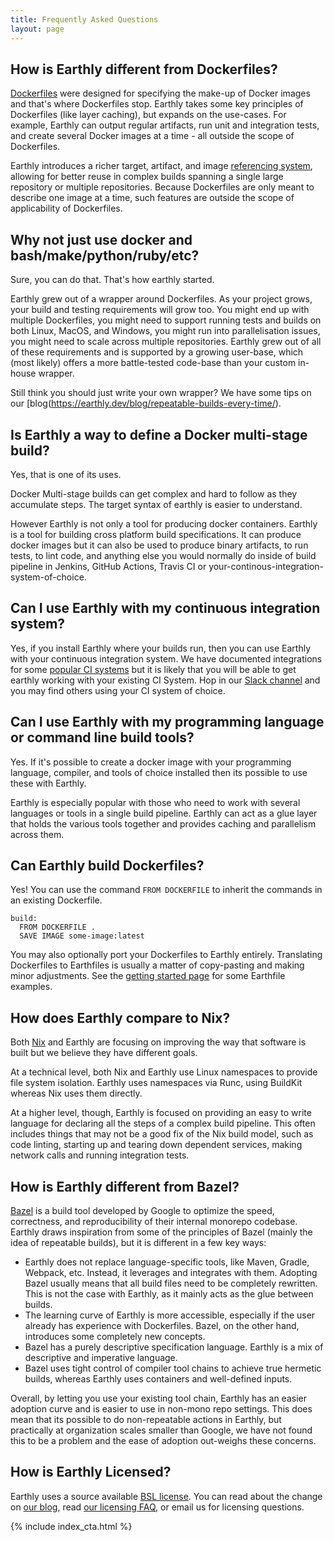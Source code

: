 ```yaml
---
title: Frequently Asked Questions
layout: page
---
```

<!-- vale HouseStyle.H2 = NO -->
<style>
span.hide {
    display: none;
    white-space:nowrap;
    width: max-content;
}
    
h2:hover span {
    display: inline-block;
}
</style>

<h2 id="dockerfile">How is Earthly different from Dockerfiles?<span class="hide"><a href="#dockerfile">¶</a></span></h2>

[Dockerfiles](https://docs.docker.com/engine/reference/builder/) were designed for specifying the make-up of Docker images and that's where Dockerfiles stop. Earthly takes some key principles of Dockerfiles (like layer caching), but expands on the use-cases. For example, Earthly can output regular artifacts, run unit and integration tests, and create several Docker images at a time - all outside the scope of Dockerfiles.

Earthly introduces a richer target, artifact, and image [referencing system](https://docs.earthly.dev/guides/target-ref), allowing for better reuse in complex builds spanning a single large repository or multiple repositories. Because Dockerfiles are only meant to describe one image at a time, such features are outside the scope of applicability of Dockerfiles.

<h2 id="usedocker">Why not just use docker and bash/make/python/ruby/etc?<span class="hide"><a href="#usedocker">¶</a></span></h2>

Sure, you can do that. That's how earthly started.

Earthly grew out of a wrapper around Dockerfiles. As your project grows, your build and testing requirements will grow too. You might end up with multiple Dockerfiles, you might need to support running tests and builds on both Linux, MacOS, and Windows, you might run into parallelisation issues, you might need to scale across multiple repositories. Earthly grew out of all of these requirements and is supported by a growing user-base, which (most likely) offers a more battle-tested code-base than your custom in-house wrapper.

Still think you should just write your own wrapper? We have some tips on our [blog(https://earthly.dev/blog/repeatable-builds-every-time/).

<h2 id="multistage">Is Earthly a way to define a Docker multi-stage build?<span class="hide"><a href="#multistage">¶</a></span></h2>

Yes, that is one of its uses.  

Docker Multi-stage builds can get complex and hard to follow as they accumulate steps. The target syntax of earthly is easier to understand.

However Earthly is not only a tool for producing docker containers. Earthly is a tool for building cross platform build specifications. It can produce docker images but it can also be used to produce binary artifacts, to run tests, to lint code, and anything else you would normally do inside of build pipeline in Jenkins, GitHub Actions, Travis CI or your-continous-integration-system-of-choice.

<h2 id="ci">Can I use Earthly with my continuous integration system?<span class="hide"><a href="#ci">¶</a></span></h2>

Yes, if you install Earthly where your builds run, then you can use Earthly with your continuous integration system. We have documented integrations for some [popular CI systems](https://docs.earthly.dev/docs/ci-integration) but it is likely that you will be able to get earthly working with your existing CI System. Hop in our [Slack channel](/slack) and you may find others using your CI system of choice.  

<h2 id="pl">Can I use Earthly with my programming language or command line build tools?<span class="hide"><a href="#pl">¶</a></span></h2>

Yes. If it's possible to create a docker image with your programming language, compiler, and tools of choice installed then its possible to use these with Earthly.

Earthly is especially popular with those who need to work with several languages or tools in a single build pipeline. Earthly can act as a glue layer that holds the various tools together and provides caching and parallelism across them. 

<h2 id="build">Can Earthly build Dockerfiles?<span class="hide"><a href="#build">¶</a></span></h2>

Yes! You can use the command `FROM DOCKERFILE` to inherit the commands in an existing Dockerfile.

```
build:
  FROM DOCKERFILE .
  SAVE IMAGE some-image:latest
```

You may also optionally port your Dockerfiles to Earthly entirely. Translating Dockerfiles to Earthfiles is usually a matter of copy-pasting and making minor adjustments. See the [getting started page](/get-earthly) for some Earthfile examples.

<h2 id="nix">How does Earthly compare to Nix?<span class="hide"><a href="#nix">¶</a></span></h2>

Both [Nix](https://nixos.org/) and Earthly are focusing on improving the way that software is built but we believe they have different goals. 

At a technical level, both Nix and Earthly use Linux namespaces to provide file system isolation. Earthly uses namespaces via Runc, using BuildKit whereas Nix uses them directly. 

At a higher level, though, Earthly is focused on providing an easy to write language for declaring all the steps of a complex build pipeline. This often includes things that may not be a good fix of the Nix build model, such as code linting, starting up and tearing down dependent services, making network calls and running integration tests. 

<h2 id="bazel">How is Earthly different from Bazel?<span class="hide"><a href="#bazel">¶</a></span></h2>

[Bazel](https://bazel.build) is a build tool developed by Google to optimize the speed, correctness, and reproducibility of their internal monorepo codebase. Earthly draws inspiration from some of the principles of Bazel (mainly the idea of repeatable builds), but it is different in a few key ways:

* Earthly does not replace language-specific tools, like Maven, Gradle, Webpack, etc. Instead, it leverages and integrates with them. Adopting Bazel usually means that all build files need to be completely rewritten. This is not the case with Earthly, as it mainly acts as the glue between builds.
* The learning curve of Earthly is more accessible, especially if the user already has experience with Dockerfiles. Bazel, on the other hand, introduces some completely new concepts.
* Bazel has a purely descriptive specification language. Earthly is a mix of descriptive and imperative language.
* Bazel uses tight control of compiler tool chains to achieve true hermetic builds, whereas Earthly uses containers and well-defined inputs.

Overall, by letting you use your existing tool chain, Earthly has an easier adoption curve and is easier to use in non-mono repo settings. This does mean that its possible to do non-repeatable actions in Earthly, but practically at organization scales smaller than Google, we have not found this to be a problem and the ease of adoption out-weighs these concerns. 

<h2 id="bsl">How is Earthly Licensed?<span class="hide"><a href="#bsl">¶</a></span></h2>

Earthly uses a source available [BSL license](https://github.com/earthly/earthly/blob/main/LICENSE). You can read about the change on [our blog](https://earthly.dev/blog/every-open-core-company-should-be-a-source-available-company/), read [our licensing FAQ](/bslfaq), or email us for licensing questions. 

<!-- vale HouseStyle.H2 = YES -->
<div class="color2">
  <div class="wrapper">
    {% include index_cta.html %}
  </div>
</div>
